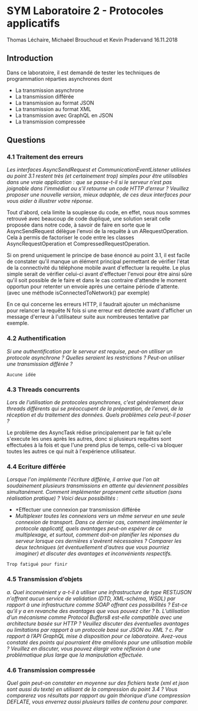 # SYM Laboratoire 2 - Protocoles applicatifs
Thomas Léchaire, Michaèel Brouchoud et Kevin Pradervand
16.11.2018

## Introduction
Dans ce laboratoire, il est demandé de tester les techniques de programmation réparties asynchrones dont 
- La transmission asynchrone
- La transmission différée
- La transmission au format JSON
- La transmission au format XML
- La transmission avec GraphQL en JSON
- La transmission compressée

## Questions
### 4.1 Traitement des erreurs
*Les interfaces AsyncSendRequest et CommunicationEventListener utilisées au point 3.1 restent très*
*(et certainement trop) simples pour être utilisables dans une vraie application : que se passe-t-il si le*
*serveur n’est pas joignable dans l’immédiat ou s’il retourne un code HTTP d’erreur ? Veuillez proposer*
*une nouvelle version, mieux adaptée, de ces deux interfaces pour vous aider à illustrer votre réponse.*

Tout d'abord, cela limite la souplesse du code, en effet, nous nous sommes retrouvé avec beaucoup de code dupliqué, une solution serait celle proposée dans notre code, à savoir de faire en sorte que le AsyncSendRequest délègue l'envoi de la requête à un ARequestOperation. Cela à permis de factoriser le code entre les classes AsyncRequestOperation et CompressedRequestOperation.

Si on prend uniquement le principe de base énoncé au point 3.1, il est facile de constater qu'il manque un élément principal permettant de vérifier l'état de la connectivité du téléphone mobile avant d'effectuer la requête. Le plus simple serait de vérifier celui-ci avant d'effectuer l'envoi pour être ainsi sûre qu'il soit possible de le faire et dans le cas contraire d'attendre le moment opportun pour retenter un envoie après une certaine période d'attente. (avec une méthode isConnectedToNetwork() par exemple)

En ce qui concerne les erreurs HTTP, il faudrait ajouter un méchanisme pour relancer la requête N fois si une erreur est detectée avant d'afficher un message d'erreur à l'utilisateur suite aux nombreuses tentative par exemple.

### 4.2 Authentification
*Si une authentification par le serveur est requise, peut-on utiliser un protocole asynchrone ? Quelles*
*seraient les restrictions ? Peut-on utiliser une transmission différée ?*

```
Aucune idée
```



### 4.3 Threads concurrents
*Lors de l'utilisation de protocoles asynchrones, c'est généralement deux threads différents qui se*
*préoccupent de la préparation, de l'envoi, de la réception et du traitement des données. Quels*
*problèmes cela peut-il poser ?*

Le problème des AsyncTask rédise principalement par le fait qu'elle s'execute les unes après les autres, donc si plusieurs requêtes sont effectuées à la fois et que l'une prend plus de temps, celle-ci va bloquer toutes les autres ce qui nuit à l'expérience utilisateur.

### 4.4 Ecriture différée
*Lorsque l'on implémente l'écriture différée, il arrive que l'on ait soudainement plusieurs transmissions*
*en attente qui deviennent possibles simultanément. Comment implémenter proprement cette*
*situation (sans réalisation pratique) ? Voici deux possibilités :*

- *Effectuer une connexion par transmission différée
- *Multiplexer toutes les connexions vers un même serveur en une seule connexion de transport.*
  *Dans ce dernier cas, comment implémenter le protocole applicatif, quels avantages peut-on*
  *espérer de ce multiplexage, et surtout, comment doit-on planifier les réponses du serveur*
  *lorsque ces dernières s'avèrent nécessaires ?*
  *Comparer les deux techniques (et éventuellement d'autres que vous pourriez imaginer) et discuter des*
  *avantages et inconvénients respectifs.*

```
Trop fatigué pour finir
```

### 4.5 Transmission d’objets
*a. Quel inconvénient y a-t-il à utiliser une infrastructure de type REST/JSON n'offrant aucun*
*service de validation (DTD, XML-schéma, WSDL) par rapport à une infrastructure comme SOAP*
*offrant ces possibilités ? Est-ce qu’il y a en revanche des avantages que vous pouvez citer ?*
*b. L’utilisation d’un mécanisme comme Protocol Buffers8 est-elle compatible avec une*
*architecture basée sur HTTP ? Veuillez discuter des éventuelles avantages ou limitations par*
*rapport à un protocole basé sur JSON ou XML ?*
*c. Par rapport à l’API GraphQL mise à disposition pour ce laboratoire. Avez-vous constaté des*
*points qui pourraient être améliorés pour une utilisation mobile ? Veuillez en discuter, vous*
*pouvez élargir votre réflexion à une problématique plus large que la manipulation effectuée.*

### 4.6 Transmission compressée
*Quel gain peut-on constater en moyenne sur des fichiers texte (xml et json sont aussi du texte) en*
*utilisant de la compression du point 3.4 ? Vous comparerez vos résultats par rapport au gain théorique*
*d’une compression DEFLATE, vous enverrez aussi plusieurs tailles de contenu pour comparer.*